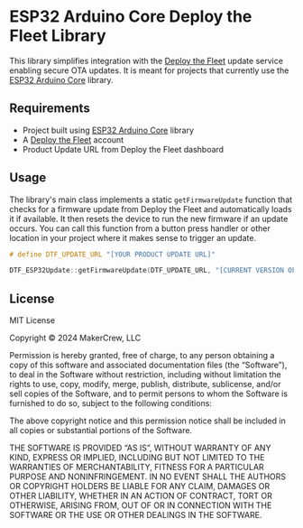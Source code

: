 # ESP32 Arduino Core Deploy the Fleet Library

This library simplifies integration with the [Deploy the Fleet](https://deploythefleet.io) update service enabling secure OTA updates. It is meant for projects that currently use the [ESP32 Arduino Core](https://github.com/espressif/arduino-esp32) library.

## Requirements

  * Project built using [ESP32 Arduino Core](https://github.com/espressif/arduino-esp32) library
  * A [Deploy the Fleet](https://deploythefleet.io/docs/create-account/) account
  * Product Update URL from Deploy the Fleet dashboard

## Usage

The library's main class implements a static `getFirmwareUpdate` function that checks for a firmware update from Deploy the Fleet and automatically loads it if available. It then resets the device to run the new firmware if an update occurs. You can call this function from a button press handler or other location in your project where it makes sense to trigger an update.

```cpp
# define DTF_UPDATE_URL "[YOUR PRODUCT UPDATE URL]"

DTF_ESP32Update::getFirmwareUpdate(DTF_UPDATE_URL, "[CURRENT VERSION OF YOUR FIRMWARE]");
```

## License
MIT License

Copyright © 2024 MakerCrew, LLC

Permission is hereby granted, free of charge, to any person obtaining a copy of this software and associated documentation files (the “Software”), to deal in the Software without restriction, including without limitation the rights to use, copy, modify, merge, publish, distribute, sublicense, and/or sell copies of the Software, and to permit persons to whom the Software is furnished to do so, subject to the following conditions:

The above copyright notice and this permission notice shall be included in all copies or substantial portions of the Software.

THE SOFTWARE IS PROVIDED “AS IS”, WITHOUT WARRANTY OF ANY KIND, EXPRESS OR IMPLIED, INCLUDING BUT NOT LIMITED TO THE WARRANTIES OF MERCHANTABILITY, FITNESS FOR A PARTICULAR PURPOSE AND NONINFRINGEMENT. IN NO EVENT SHALL THE AUTHORS OR COPYRIGHT HOLDERS BE LIABLE FOR ANY CLAIM, DAMAGES OR OTHER LIABILITY, WHETHER IN AN ACTION OF CONTRACT, TORT OR OTHERWISE, ARISING FROM, OUT OF OR IN CONNECTION WITH THE SOFTWARE OR THE USE OR OTHER DEALINGS IN THE SOFTWARE.